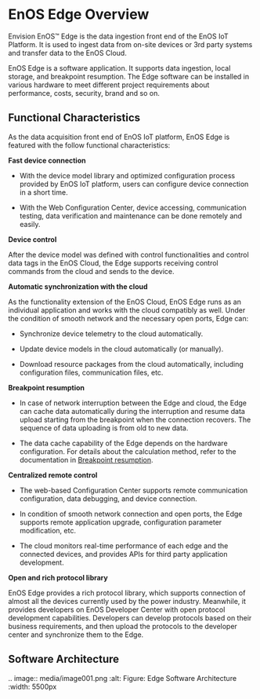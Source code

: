 # EnOS Edge Overview

Envision EnOS™ Edge is the data ingestion front end of the EnOS IoT Platform. It is used to ingest data from on-site devices or 3rd party systems and transfer data to the EnOS Cloud.

EnOS Edge is a software application. It supports data ingestion, local
storage, and breakpoint resumption. The Edge software can be installed
in various hardware to meet different project requirements about
performance, costs, security, brand and so on.

## Functional Characteristics

As the data acquisition front end of EnOS IoT platform, EnOS Edge is
featured with the follow functional characteristics:

**Fast device connection**

- With the device model library and optimized configuration process provided by EnOS IoT platform, users can configure device connection in a short time.

- With the Web Configuration Center, device accessing, communication testing, data verification and maintenance can be done remotely and easily.

**Device control**

After the device model was defined with control functionalities and control data tags in the EnOS Cloud, the Edge supports receiving control commands from the cloud and sends to the device.

**Automatic synchronization with the cloud**

As the functionality extension of the EnOS Cloud, EnOS Edge runs as an individual application and works with the cloud compatibly as well.
Under the condition of smooth network and the necessary open ports, Edge
can:

- Synchronize device telemetry to the cloud automatically.

- Update device models in the cloud automatically (or manually).

- Download resource packages from the cloud automatically, including configuration files, communication files, etc.

**Breakpoint resumption**

- In case of network interruption between the Edge and cloud, the Edge can cache data automatically during the interruption and resume data upload starting from the breakpoint when the connection recovers. The sequence of data uploading is from old to new data.

- The data cache capability of the Edge depends on the hardware configuration. For details about the calculation method, refer to the documentation in [Breakpoint resumption](edge_specification/breakpoint_resumption).

**Centralized remote control**

- The web-based Configuration Center supports remote communication configuration, data debugging, and device connection.

- In condition of smooth network connection and open ports, the Edge supports remote application upgrade, configuration parameter modification, etc.

- The cloud monitors real-time performance of each edge and the connected devices, and provides APIs for third party application development.

**Open and rich protocol library**

EnOS Edge provides a rich protocol library, which supports connection of almost all the devices currently used by the power industry. Meanwhile, it provides developers on EnOS Developer Center with open protocol development capabilities. Developers can develop protocols based on
their business requirements, and then upload the protocols to the developer center and synchronize them to the Edge.

## Software Architecture

.. image:: media/image001.png
   :alt: Figure: Edge Software Architecture
   :width: 5500px

<!--end-->
